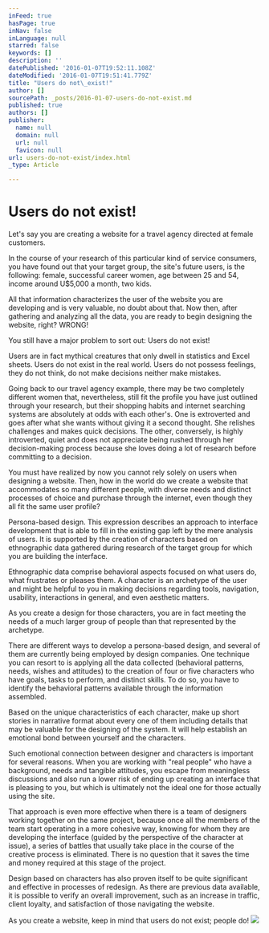 ```yaml
---
inFeed: true
hasPage: true
inNav: false
inLanguage: null
starred: false
keywords: []
description: ''
datePublished: '2016-01-07T19:52:11.108Z'
dateModified: '2016-01-07T19:51:41.779Z'
title: "Users do not\_exist!"
author: []
sourcePath: _posts/2016-01-07-users-do-not-exist.md
published: true
authors: []
publisher:
  name: null
  domain: null
  url: null
  favicon: null
url: users-do-not-exist/index.html
_type: Article

---
```

# Users do not exist!

Let's say you are creating a website for a travel agency directed at female customers.

In the course of your research of this particular kind of service consumers, you have found out that your target group, the site's future users, is the following: female, successful career women, age between 25 and 54, income around U$5,000 a month, two kids.

All that information characterizes the user of the website you are developing and is very valuable, no doubt about that. Now then, after gathering and analyzing all the data, you are ready to begin designing the website, right? WRONG!

You still have a major problem to sort out: Users do not exist!

Users are in fact mythical creatures that only dwell in statistics and Excel sheets. Users do not exist in the real world. Users do not possess feelings, they do not think, do not make decisions neither make mistakes.

Going back to our travel agency example, there may be two completely different women that, nevertheless, still fit the profile you have just outlined through your research, but their shopping habits and internet searching systems are absolutely at odds with each other's. One is extroverted and goes after what she wants without giving it a second thought. She relishes challenges and makes quick decisions. The other, conversely, is highly introverted, quiet and does not appreciate being rushed through her decision-making process because she loves doing a lot of research before committing to a decision.

You must have realized by now you cannot rely solely on users when designing a website. Then, how in the world do we create a website that accommodates so many different people, with diverse needs and distinct processes of choice and purchase through the internet, even though they all fit the same user profile?

Persona-based design. This expression describes an approach to interface development that is able to fill in the existing gap left by the mere analysis of users. It is supported by the creation of characters based on ethnographic data gathered during research of the target group for which you are building the interface.

Ethnographic data comprise behavioral aspects focused on what users do, what frustrates or pleases them. A character is an archetype of the user and might be helpful to you in making decisions regarding tools, navigation, usability, interactions in general, and even aesthetic matters.

As you create a design for those characters, you are in fact meeting the needs of a much larger group of people than that represented by the archetype.

There are different ways to develop a persona-based design, and several of them are currently being employed by design companies. One technique you can resort to is applying all the data collected (behavioral patterns, needs, wishes and attitudes) to the creation of four or five characters who have goals, tasks to perform, and distinct skills. To do so, you have to identify the behavioral patterns available through the information assembled.

Based on the unique characteristics of each character, make up short stories in narrative format about every one of them including details that may be valuable for the designing of the system. It will help establish an emotional bond between yourself and the characters.

Such emotional connection between designer and characters is important for several reasons. When you are working with "real people" who have a background, needs and tangible attitudes, you escape from meaningless discussions and also run a lower risk of ending up creating an interface that is pleasing to you, but which is ultimately not the ideal one for those actually using the site.

That approach is even more effective when there is a team of designers working together on the same project, because once all the members of the team start operating in a more cohesive way, knowing for whom they are developing the interface (guided by the perspective of the character at issue), a series of battles that usually take place in the course of the creative process is eliminated. There is no question that it saves the time and money required at this stage of the project.

Design based on characters has also proven itself to be quite significant and effective in processes of redesign. As there are previous data available, it is possible to verify an overall improvement, such as an increase in traffic, client loyalty, and satisfaction of those navigating the website.

As you create a website, keep in mind that users do not exist; people do!
![](https://the-grid-user-content.s3-us-west-2.amazonaws.com/ca48786f-7514-4f55-ad56-78538fb52984.jpg)